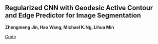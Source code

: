 


## Regularized CNN with Geodesic Active Contour and Edge Predictor for Image Segmentation

**Zhengmeng Jin, Hao Wang, Michael K.Ng, Lihua Min**
  
[Code](https://github.com/milesial/Pytorch-UNet)